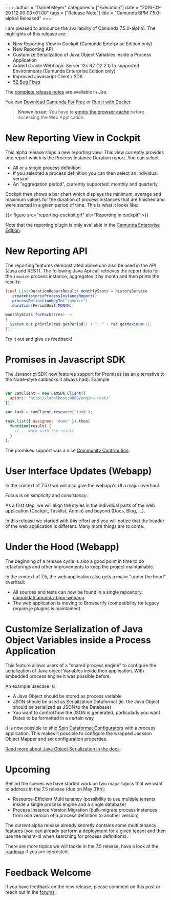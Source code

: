 +++
author = "Daniel Meyer"
categories = ["Execution"]
date = "2016-01-29T12:00:00+01:00"
tags = ["Release Note"]
title = "Camunda BPM 7.5.0-alpha1 Released"
+++

I am pleased to announce the availability of Camunda 7.5.0-alpha1. The highlights of this release are:

* New Reporting View in Cockpit (Camunda Enterprise Edition only)
* New Reporting API
* Customize Serialization of Java Object Variables inside a Process Application
* Added Oracle WebLogic Server 12c R2 (12.2.1) to supported Environments (Camunda Enterprise Edition only)
* Improved Javascript Client / SDK
* [52 Bug Fixes](https://app.camunda.com/jira/issues/?jql=issuetype%20%3D%20%22Bug%20Report%22%20AND%20fixVersion%20%3D%207.5.0-alpha1)

The [complete release notes](https://app.camunda.com/jira/secure/ReleaseNote.jspa?projectId=10230&version=14293) are available in Jira.

You can [Download Camunda For Free](https://camunda.org/download/)
or [Run it with Docker](https://hub.docker.com/r/camunda/camunda-bpm-platform/).

> **Known Issue:** You have to [empty the browser cache](clear-the-cache.jpg) before accessing the Web Application.

<!--more-->

# New Reporting View in Cockpit

This alpha release ships a new reporting view. This view currently provides one report which is the Process Instance Duration report.
You can select

* All or a single process definition
* If you selected a process definition you can then select an individual version
* An "aggregation period", currently supported: monthly and quarterly

Cockpit then shows a bar chart which displays the minimum, average and maximum values for the duration of process instances that are finished and were started in a given period of time. This is what it looks like:

{{< figure src="reporting-cockpit.gif" alt="Reporting in cockpit" >}}

Note that the reporting plugin is only available in the [Camunda Enterprise Edition](http://camunda.com/bpm/enterprise/).

# New Reporting API

The reporting features demonstrated above can also be used in the API (Java and REST). The following Java Api call retrieves the report data for
the `invoice` process instance, aggregates it by month and then prints the results:

```java
final List<DurationReportResult> monthlyStats = historyService
  .createHistoricProcessInstanceReport()
  .processDefinitionKeyIn("invoice")
  .duration(PeriodUnit.MONTH);

monthlyStats.forEach((res) ->
{
  System.out.println(res.getPeriod() + ": " + res.getMaximum());
});
```

Try it out and give us feedback!

# Promises in Javascript SDK

The Javascript SDK now features support for Promises (as an alternative to the Node-style callbacks it always had). Example

```javascript

var camClient = new CamSDK.Client({  
  apiUri: 'http://localhost:8080/engine-rest/'
});

var task = camClient.resource('task');

task.list({ assignee: 'demo' }).then(
  function(result) {
    //... work with the result
  }
);
```

The promises support was a nice [Community Contribution](https://github.com/camunda/camunda-bpm-sdk-js/pull/10).

# User Interface Updates (Webapp)

In the context of 7.5.0 we will also give the webapp's UI a major overhaul.

Focus is on *simplicity* and *consistency*.

As a first step, we will align the styles in the individual parts of the web application (Cockpit, Tasklist, Admin) and beyond (Docs, Blog, ...).

In this release we started with this effort and you will notice that the header of the web application is different. Many more things are to come.

# Under the Hood (Webapp)

The beginning of a release cycle is also a good point in time to do refactorings and other improvements to keep the project maintainable.

In the context of 7.5, the web application also gets a major "under the hood" overhaul:

* All sources and tests can now be found in a single repository: [camunda/camunda-bpm-webapp](https://github.com/camunda/camunda-bpm-webapp)
* The web application is moving to Browserify (compatibility for legacy require.je plugins is maintained)

# Customize Serialization of Java Object Variables inside a Process Application

This feature allows users of a "shared process engine" to configure the serialization of Java object Variables inside their application. With embedded process engine it was possible before.

An example usecase is:

* A Java Object should be stored as process variable
* JSON should be used as Serialization Dataformat (ie. the Java Object should be serialized as JSON to the Database)
* You want to control how the JSON is generated, particularly you want Dates to be formatted in a certain way

It is now possible to ship [Spin Dataformat Configurators](https://docs.camunda.org/manual/latest/reference/spin/extending-spin/) with a process application. This makes it possible to configure the wrapped Jackson Object Mapper and set configuration properties.

[Read more about Java Object Serialization in the docs](https://docs.camunda.org/manual/latest/user-guide/data-formats/data-formats-in-processes/#serializing-process-variables).

# Upcoming

Behind the scenes we have started work on two major topics that we want to address in the 7.5 release (due on May 31th):

* Resource-Efficient Multi tenancy (possibility to use multiple tenants inside a single process engine and a single database)
* Process Instance Version Migration (bulk-migrate process instances from one version of a process definition to another version)

The current alpha release already secretly contains some multi tenancy features (you can already perform a deployment for a given tenant and then use the tenant-id when searching for process definitions).

There are more topics we will tackle in the 7.5 release, have a look at the [roadmap](https://camunda.org/roadmap/) if you are interested.

# Feedback Welcome

If you have feedback on the new release, please comment on this post or reach out in the [forums](https://groups.google.com/forum/#!forum/camunda-bpm-users).
